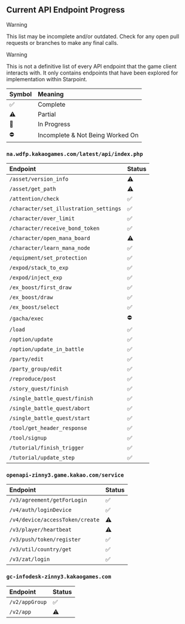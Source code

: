 ## Current API Endpoint Progress
> [!WARNING]
> This list may be incomplete and/or outdated. Check for any open pull requests or branches to make any final calls.

> [!WARNING]
> This is not a definitive list of every API endpoint that the game client interacts with. It only contains endpoints that have been explored for implementation within Starpoint.

Symbol | Meaning
:------- | :-------
:white_check_mark: | Complete
:warning: | Partial
:construction: | In Progress
:no_entry: | Incomplete & Not Being Worked On

### ``na.wdfp.kakaogames.com/latest/api/index.php``
Endpoint | Status
:------- | :-------
``/asset/version_info`` | :warning:
``/asset/get_path`` | :warning:
``/attention/check`` | :white_check_mark:
``/character/set_illustration_settings`` | :white_check_mark:
``/character/over_limit`` | :white_check_mark:
``/character/receive_bond_token`` | :white_check_mark:
``/character/open_mana_board`` | :warning:
``/character/learn_mana_node`` | :white_check_mark:
``/equipment/set_protection`` | :white_check_mark:
``/expod/stack_to_exp`` | :white_check_mark:
``/expod/inject_exp`` | :white_check_mark:
``/ex_boost/first_draw`` | :white_check_mark:
``/ex_boost/draw`` | :white_check_mark:
``/ex_boost/select`` | :white_check_mark:
``/gacha/exec`` | :no_entry:
``/load`` | :white_check_mark:
``/option/update`` | :white_check_mark:
``/option/update_in_battle`` | :white_check_mark:
``/party/edit`` | :white_check_mark:
``/party_group/edit`` | :white_check_mark:
``/reproduce/post`` | :white_check_mark:
``/story_quest/finish`` | :white_check_mark:
``/single_battle_quest/finish`` | :white_check_mark:
``/single_battle_quest/abort`` | :white_check_mark:
``/single_battle_quest/start`` | :white_check_mark:
``/tool/get_header_response`` | :white_check_mark:
``/tool/signup`` | :white_check_mark:
``/tutorial/finish_trigger`` | :white_check_mark:
``/tutorial/update_step`` | :white_check_mark:

### ``openapi-zinny3.game.kakao.com/service``
Endpoint | Status
:------- | :-------
``/v3/agreement/getForLogin`` | :white_check_mark:
``/v4/auth/loginDevice`` | :white_check_mark:
``/v4/device/accessToken/create`` | :warning:
``/v3/player/heartbeat`` | :warning:
``/v3/push/token/register`` | :white_check_mark:
``/v3/util/country/get`` | :white_check_mark:
``/v3/zat/login`` | :white_check_mark:

### ``gc-infodesk-zinny3.kakaogames.com``
Endpoint | Status
:------- | :-------
``/v2/appGroup`` | :white_check_mark:
``/v2/app`` | :warning: